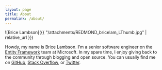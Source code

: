 ```yaml
---
layout: page
title: About
permalink: /about/
---
```


![Brice Lambson]({{ "/attachments/REDMOND_bricelam_LThumb.jpg" | relative_url }})

Howdy, my name is Brice Lambson. I'm a senior software engineer on the [Entity Framework][1] team at Microsoft. In my
spare time, I enjoy giving back to the community through blogging and open source. You can usually find me on
[GitHub][2], [Stack Overflow][3], or [Twitter][4].


  [1]: https://docs.microsoft.com/ef/
  [2]: https://github.com/bricelam
  [3]: http://stackoverflow.com/users/475031/bricelam
  [4]: https://twitter.com/bricelambs
